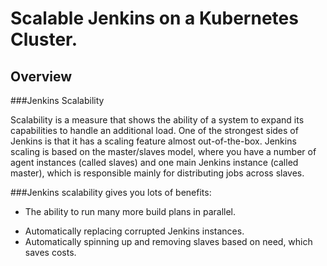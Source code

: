 # Scalable Jenkins on a Kubernetes Cluster.

## Overview
###Jenkins Scalability

Scalability is a measure that shows the ability of a system to expand its capabilities to handle an additional load. One of the strongest sides of Jenkins is that it has a scaling feature almost out-of-the-box. Jenkins scaling is based on the master/slaves model, where you have a number of agent instances (called slaves) and one main Jenkins instance (called master), which is responsible mainly for distributing jobs across slaves.

###Jenkins scalability gives you lots of benefits:

- The ability to run many more build plans in parallel.
* Automatically replacing corrupted Jenkins instances.
* Automatically spinning up and removing slaves based on need, which saves costs.
